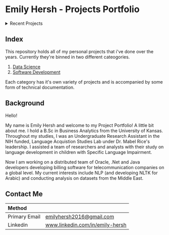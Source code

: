 # Emily Hersh - Projects Portfolio

<details><summary>Recent Projects</summary>
<p>

1. [Password Manager](https://github.com/e476h171/PERSONAL_PROJECTS/tree/main/Software%20Development/Database/Password%20Manager)
2. [Customer Churn Prediction](https://github.com/e476h171/PERSONAL_PROJECTS/tree/main/Data%20Science/Customer%20Churn%20Prediction)
3. [Suicide Prevention](https://github.com/e476h171/PERSONAL_PROJECTS/tree/main/Data%20Science/Suicide%20Prevention)
4. [Goodreads 'Clone'](https://github.com/e476h171/PERSONAL_PROJECTS/tree/main/Software%20Development/Database/Goodreads%20'Clone')

</p>
</details>
</details>

## Index

This repository holds all of my personal projects that i've done over the years. Currently they're binned in two different cateogories.


1. [Data Science](https://github.com/e476h171/PERSONAL_PROJECTS/tree/main/Data%20Science)
2. [Software Development](https://github.com/e476h171/PERSONAL_PROJECTS/tree/main/Software%20Development)

Each category has it's own variety of projects and is accompanied by some form of technical documentation. 

## Background

Hello!

  My name is Emily Hersh and welcome to my Project Portfolio! A little bit about me. I hold a B.Sc in Business Analytics from the University of Kansas. Throughout my studies, I was an Undergraduate Research Assistant in the NIH funded, Language Acquistion Studies Lab under Dr. Mabel Rice's leadership.  I assisted a team of researchers and analysts with their study on language development in children with Specific Language Impairment. 

  Now I am working on a distributed team of Oracle, .Net and Java developers developing billing software for telecommunication companies on a global level. My current interests include NLP (and developing NLTK for Arabic) and conducting analysis on datasets from the Middle East. 
  
## Contact Me  

| Method        |                         | 
| :------------- |:-------------------   |
| Primary Email | emilyhersh2016@gmail.com|
| Linkedin    | www.linkedin.com/in/emily-hersh | 
